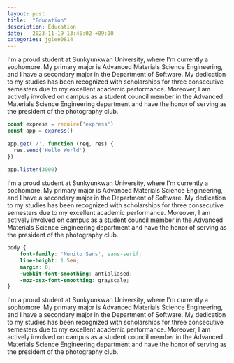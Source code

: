 ```yaml
---
layout: post
title:  "Education"
description: Education
date:   2023-11-19 13:46:02 +09:00
categories: jglee0814
---
```

I'm a proud student at Sunkyunkwan University, where I'm currently a sophomore. My primary major is Advanced Materials Science Engineering, and I have a secondary major in the Department of Software. My dedication to my studies has been recognized with scholarships for three consecutive semesters due to my excellent academic performance. Moreover, I am actively involved on campus as a student council member in the Advanced Materials Science Engineering department and have the honor of serving as the president of the photography club.

```javascript
const express = require('express')
const app = express()
 
app.get('/', function (req, res) {
  res.send('Hello World')
})
 
app.listen(3000)
```

I'm a proud student at Sunkyunkwan University, where I'm currently a sophomore. My primary major is Advanced Materials Science Engineering, and I have a secondary major in the Department of Software. My dedication to my studies has been recognized with scholarships for three consecutive semesters due to my excellent academic performance. Moreover, I am actively involved on campus as a student council member in the Advanced Materials Science Engineering department and have the honor of serving as the president of the photography club.

```scss
body {
	font-family: 'Nunito Sans', sans-serif;
	line-height: 1.5em;
	margin: 0;
	-webkit-font-smoothing: antialiased;
	-moz-osx-font-smoothing: grayscale;
}
```
I'm a proud student at Sunkyunkwan University, where I'm currently a sophomore. My primary major is Advanced Materials Science Engineering, and I have a secondary major in the Department of Software. My dedication to my studies has been recognized with scholarships for three consecutive semesters due to my excellent academic performance. Moreover, I am actively involved on campus as a student council member in the Advanced Materials Science Engineering department and have the honor of serving as the president of the photography club.